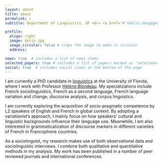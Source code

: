 ```yaml
---
layout: about
title: about
permalink: /
subtitle: Department of Linguistics, UF <br> <a href='#'>delin.deng@gmail.com</a>. 

profile:
  align: right
  image: delin.jpg
  image_circular: false # crops the image to make it circular
  address:

news: true  # includes a list of news items
selected_papers: true # includes a list of papers marked as "selected={true}"
social: true  # includes social icons at the bottom of the page
---
```


I am currently a PhD candidate in [linguistics](https://lin.ufl.edu/) at the University of Florida, where I work with Professor [Hélène Blondeau](https://languages.ufl.edu/people/faculty-alpha/helene-blondeau/). My specializations include French sociolinguistics, French as a second language, French language variation and change, discourse analysis, and corpus linguistics.

I am currently exploring the acquisition of socio-pragmatic competence by L2 speakers of English and French in global context. By adopting a variationist’s approach, I mainly focus on how speakers’ cultural and linguistic backgrounds influence their language use. Meanwhile, I am also interested in grammaticalization of discourse markers in different varieties of French in Francophone countries.

As a sociolinguist, my research makes use of both observational data and sociolinguistic interviews. I combine both qualitative and quantitative methods in my analysis. My work has been published in a number of peer reviewed journals and international conferences.
